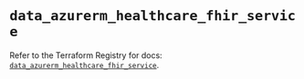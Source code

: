 # `data_azurerm_healthcare_fhir_service`

Refer to the Terraform Registry for docs: [`data_azurerm_healthcare_fhir_service`](https://registry.terraform.io/providers/hashicorp/azurerm/3.103.1/docs/data-sources/healthcare_fhir_service).
